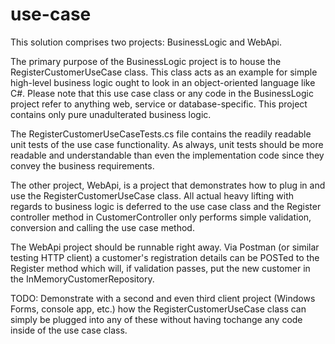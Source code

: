 # use-case

This solution comprises two projects: BusinessLogic and WebApi.

The primary purpose of the BusinessLogic project is to house the RegisterCustomerUseCase 
class. This class acts as an example for simple high-level business logic ought to look in 
an object-oriented language like C#. Please note that this use case class or any code in 
the BusinessLogic project refer to anything web, service or database-specific. This project 
contains only pure unadulterated business logic.

The RegisterCustomerUseCaseTests.cs file contains the readily readable unit tests of the 
use case functionality. As always, unit tests should be more readable and understandable
than even the implementation code since they convey the business requirements.

The other project, WebApi, is a project that demonstrates how to plug in and use the 
RegisterCustomerUseCase class. All actual heavy lifting with regards to business logic is 
deferred to the use case class and the Register controller method in CustomerController
only performs simple validation, conversion and calling the use case method.

The WebApi project should be runnable right away. Via Postman (or similar testing HTTP 
client) a customer's registration details can be POSTed to the Register method which will, 
if validation passes, put the new customer in the InMemoryCustomerRepository. 

TODO: Demonstrate with a second and even third client project (Windows Forms, console app, 
etc.) how the RegisterCustomerUseCase class can simply be plugged into any of these without
having tochange any code inside of the use case class. 

